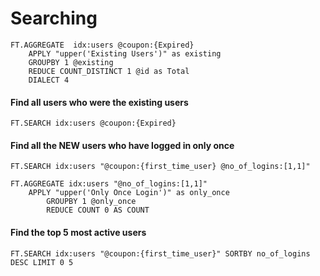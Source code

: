 

# Searching

```
FT.AGGREGATE  idx:users @coupon:{Expired}
    APPLY "upper('Existing Users')" as existing
    GROUPBY 1 @existing
    REDUCE COUNT_DISTINCT 1 @id as Total
    DIALECT 4
```

#### Find all users who were the existing users

```
FT.SEARCH idx:users @coupon:{Expired}
```


#### Find all the NEW users who have logged in only once

```
FT.SEARCH idx:users "@coupon:{first_time_user} @no_of_logins:[1,1]"
```

```
FT.AGGREGATE idx:users "@no_of_logins:[1,1]"
    APPLY "upper('Only Once Login')" as only_once
        GROUPBY 1 @only_once
        REDUCE COUNT 0 AS COUNT
```

#### Find the top 5 most active users

```
FT.SEARCH idx:users "@coupon:{first_time_user}" SORTBY no_of_logins DESC LIMIT 0 5
```